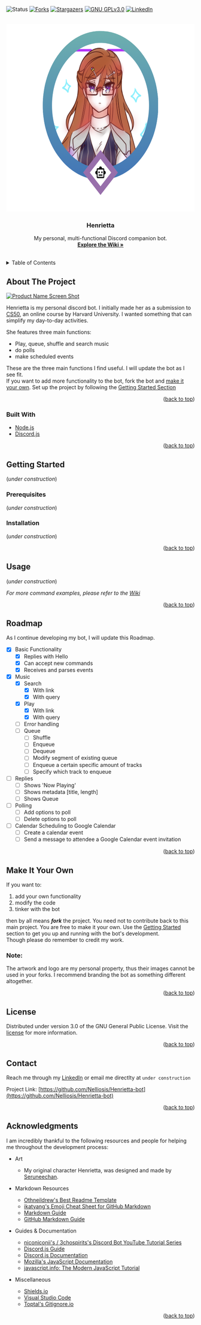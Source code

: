 <div id="top"></div>

<!-- PROJECT SHIELDS -->
![Status][status-shield]
[![Forks][forks-shield]][forks-url]
[![Stargazers][stars-shield]][stars-url]
[![GNU GPLv3.0][license-shield]][license-url]
[![LinkedIn][linkedin-shield]][linkedin-url]


<!-- PROJECT LOGO -->
<br />
<div align="center">
  <a href="https://github.com/Nelliosis/Henrietta-bot">
    <img src="assets/logo.png" alt="Logo" width="" height="500">
  </a>

<h3 align="center">Henrietta</h3>

  <p align="center">
    My personal, multi-functional Discord companion bot.
    <br />
    <a href="https://github.com/Nelliosis/Henrietta-bot/wiki"><strong>Explore the Wiki »</strong></a>
    <br />
    <br />
  </p>
</div>



<!-- TABLE OF CONTENTS -->
<details>
  <summary>Table of Contents</summary>
  <ol>
    <li>
      <a href="#about-the-project">About The Project</a>
      <ul>
        <li><a href="#built-with">Built With</a></li>
      </ul>
    </li>
    <li>
      <a href="#getting-started">Getting Started</a>
      <ul>
        <li><a href="#prerequisites">Prerequisites</a></li>
        <li><a href="#installation">Installation</a></li>
      </ul>
    </li>
    <li><a href="#usage">Usage</a></li>
    <li><a href="#roadmap">Roadmap</a></li>
    <li><a href="#make-it-your-own">Make It Your Own</a></li>
    <li><a href="#license">License</a></li>
    <li><a href="#contact">Contact</a></li>
    <li><a href="#acknowledgments">Acknowledgments</a></li>
  </ol>
</details>



<!-- ABOUT THE PROJECT -->
## About The Project

[![Product Name Screen Shot][product-screenshot]](https://example.com)

Henrietta is my personal discord bot. I initially made her as a submission to [CS50](https://www.edx.org/course/introduction-computer-science-harvardx-cs50x), an online course by Harvard University. I wanted something that can simplify my day-to-day activities. 

She features three main functions:
* Play, queue, shuffle and search music
* do polls
* make scheduled events

These are the three main functions I find useful. I will update the bot as I see fit. \
If you want to add more functionality to the bot, fork the bot and [make it your own](#make-it-your-own). Set up the project by following the [Getting Started Section](#getting-started)

<p align="right">(<a href="#top">back to top</a>)</p>



### Built With

* [Node.js](https://nodejs.org/en/)
* [Discord.js](https://discord.js.org/#/)

<p align="right">(<a href="#top">back to top</a>)</p>



<!-- GETTING STARTED -->
## Getting Started

(_under construction_)

### Prerequisites

(_under construction_)

### Installation

(_under construction_)

<p align="right">(<a href="#top">back to top</a>)</p>



<!-- USAGE EXAMPLES -->
## Usage

(_under construction_)

_For more command examples, please refer to the [Wiki](https://github.com/Nelliosis/Henrietta-bot/wiki)_

<p align="right">(<a href="#top">back to top</a>)</p>



<!-- ROADMAP -->
## Roadmap

As I continue developing my bot, I will update this Roadmap.

- [x] Basic Functionality
  - [x] Replies with Hello
  - [x] Can accept new commands
  - [x] Receives and parses events
- [x] Music
  - [x] Search
    - [x] With link
    - [x] With query
  - [x] Play
    - [x] With link
    - [x] With query
  - [ ] Error handling
  - [ ] Queue
    - [ ] Shuffle
    - [ ] Enqueue
    - [ ] Dequeue
    - [ ] Modify segment of existing queue
    - [ ] Enqueue a certain specific amount of tracks
    - [ ] Specify which track to enqueue
- [ ] Replies
  - [ ] Shows 'Now Playing'
  - [ ] Shows metadata [title, length]
  - [ ] Shows Queue
- [ ] Polling
  - [ ] Add options to poll
  - [ ] Delete options to poll
- [ ] Calendar Scheduling to Google Calendar
  - [ ] Create a calendar event
  - [ ] Send a message to attendee a Google Calendar event invitation

<p align="right">(<a href="#top">back to top</a>)</p>



<!-- CONTRIBUTING -->
## Make It Your Own

If you want to:

1. add your own functionality
2. modify the code
3. tinker with the bot 

then by all means _**fork**_ the project. You need not to contribute back to this main project. You are free to make it your own. Use the [Getting Started](#getting-started) section to get you up and running with the bot's development. \
Though please do remember to credit my work.

### Note:
The artwork and logo are my personal property, thus their images cannot be used in your forks. I recommend branding the bot as something different altogether.

<p align="right">(<a href="#top">back to top</a>)</p>



<!-- LICENSE -->
## License

Distributed under version 3.0 of the GNU General Public License. Visit the [license](https://github.com/Nelliosis/Henrietta-bot/blob/main/LICENSE) for more information.

<p align="right">(<a href="#top">back to top</a>)</p>



<!-- CONTACT -->
## Contact

Reach me through my [LinkedIn](https://linkedin.com/in/jcapawing) or email me directlty at `under construction`

Project Link: [https://github.com/Nelliosis/Henrietta-bot](https://github.com/Nelliosis/Henrietta-bot)

<p align="right">(<a href="#top">back to top</a>)</p>



<!-- ACKNOWLEDGMENTS -->
## Acknowledgments

I am incredibly thankful to the following resources and people for helping me throughout the development process:

* Art
  * My original character Henrietta, was designed and made by [Seruneechan](https://twitter.com/Seruneechan).

* Markdown Resources
  * [Othneildrew's Best Readme Template](https://github.com/othneildrew/Best-README-Template)
  * [ikatyang's Emoji Cheat Sheet for GitHub Markdown](https://github.com/ikatyang/emoji-cheat-sheet/blob/master/README.md)
  * [Markdown Guide](https://www.markdownguide.org/basic-syntax/#reference-style-links)
  * [GitHub Markdown Guide](https://enterprise.github.com/downloads/en/markdown-cheatsheet.pdf)
* Guides & Documentation
  * [niconiconii's / 3chospirits's Discord Bot YouTube Tutorial Series](https://www.youtube.com/playlist?list=PLOlSzPEdp-bRnCzZX6qnKehutm2nb_tN-)
  * [Discord.js Guide](https://discordjs.guide/#before-you-begin)
  * [Discord.js Documentation](https://discord.js.org/#/docs/discord.js/stable/general/welcome)
  * [Mozilla's JavaScript Documentation](https://developer.mozilla.org/en-US/docs/Web/JavaScript)
  * [javascript.info: The Modern JavaScript Tutorial](https://javascript.info/)

* Miscellaneous
  * [Shields.io](https://shields.io/category/license)
  * [Visual Studio Code](https://code.visualstudio.com/)
  * [Toptal's Gitignore.io](https://www.toptal.com/developers/gitignore)

<p align="right">(<a href="#top">back to top</a>)</p>



<!-- MARKDOWN LINKS & IMAGES -->
<!-- https://www.markdownguide.org/basic-syntax/#reference-style-links -->
[forks-shield]: https://img.shields.io/github/issues/Nelliosis/Henrietta-bot?style=for-the-badge
[forks-url]: https://github.com/Nelliosis/Henrietta-bot/network/members
[stars-shield]: https://img.shields.io/github/stars/Nelliosis/Henrietta-bot?style=for-the-badge
[stars-url]: https://github.com/Nelliosis/Henrietta-bot/stargazers
[license-shield]: https://img.shields.io/github/license/Nelliosis/Henrietta-bot?style=for-the-badge
[license-url]: https://github.com/Nelliosis/Henrietta-bot/blob/main/LICENSE
[linkedin-shield]: https://img.shields.io/badge/-LinkedIn-black.svg?style=for-the-badge&logo=linkedin&colorB=555
[linkedin-url]: https://linkedin.com/in/jcapawing
[product-screenshot]: images/screenshot.png
[status-shield]: https://img.shields.io/badge/Status-Under%20Development-orange?style=for-the-badge

